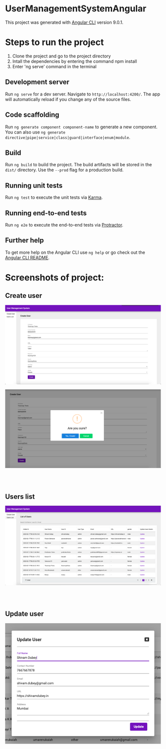 # UserManagementSystemAngular

This project was generated with [Angular CLI](https://github.com/angular/angular-cli) version 9.0.1.

# Steps to run the project
1. Clone the project and go to the project directory
2. Intall the dependencies by entering the command npm install
3. Enter 'ng serve' command in the terminal

## Development server

Run `ng serve` for a dev server. Navigate to `http://localhost:4200/`. The app will automatically reload if you change any of the source files.

## Code scaffolding

Run `ng generate component component-name` to generate a new component. You can also use `ng generate directive|pipe|service|class|guard|interface|enum|module`.

## Build

Run `ng build` to build the project. The build artifacts will be stored in the `dist/` directory. Use the `--prod` flag for a production build.

## Running unit tests

Run `ng test` to execute the unit tests via [Karma](https://karma-runner.github.io).

## Running end-to-end tests

Run `ng e2e` to execute the end-to-end tests via [Protractor](http://www.protractortest.org/).

## Further help

To get more help on the Angular CLI use `ng help` or go check out the [Angular CLI README](https://github.com/angular/angular-cli/blob/master/README.md).

# Screenshots of project:

## Create user

![Create user](https://github.com/chytrakr/user-management-system-angular/blob/master/src/assets/image1.jpg)

![Create user confirmation](https://github.com/chytrakr/user-management-system-angular/blob/master/src/assets/image2.jpg)

<br/><br/>

## Users list

![Users list](https://github.com/chytrakr/user-management-system-angular/blob/master/src/assets/image3.jpg)

<br/><br/>

## Update user

![Update user](https://github.com/chytrakr/user-management-system-angular/blob/master/src/assets/image4.jpg)

